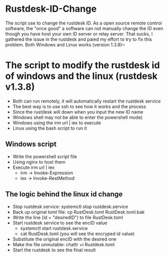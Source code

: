 # Rustdesk-ID-Change
The script use to change the rustdesk ID. As a open source remote control software, the "once good" a software can not manually change the ID even though you have host your own ID server or relay server. That sucks, I gathered the issue in the rustdesk and paied my effort to try to fix this problem. Both Windows and Linux works (version 1.3.8)~

# The script to modify the rustdesk id of windows and the linux (rustdesk v1.3.8)
- Both can run remotely, it will automatically restart the rustdesk service
- The best way is to use ssh to see how it works and the process
- Since the rustdesk will down when you input the new ID name  
- Windows shell may not be able to enter the powershell mode)
- Windows using the irm url | iex to execute
- Linux using the bash script to run it

## Windows script
- Write the powershell script file
- Using nginx to host them
- Execute irm url | iex
  - irm -> Invoke-Expression
  - iex -> Invoke-RestMethod 

## The logic behind the linux id change
- Stop rustdesk service: systemctl stop rustdesk.service
- Back up original toml file: cp RustDesk.toml RustDesk.toml.bak
- Write the line (id = "desiredID") to file RustDesk.toml
- Start rustdesk service to see the encID value
  - systemctl start rustdesk.service
  - cat RustDesk.toml (you will see the encryped id value)
- Substitute the original encID with the desired one
- Make the file unmutable: chattr +i Rustdesk.toml
- Start the rustdesk to see the final result

